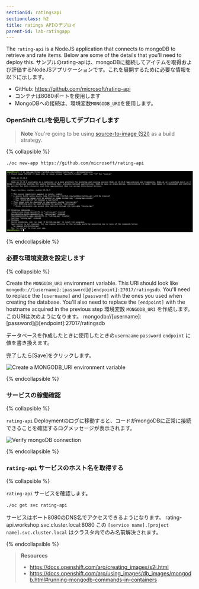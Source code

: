 ```yaml
---
sectionid: ratingsapi
sectionclass: h2
title: ratings APIのデプロイ
parent-id: lab-ratingapp
---
```


The `rating-api` is a NodeJS application that connects to mongoDB to retrieve and rate items. Below are some of the details that you'll need to deploy this.
サンプルのrating-apiは、mongoDBに接続してアイテムを取得および評価するNodeJSアプリケーションです。これを展開するために必要な情報を以下に示します。

- GitHub: <https://github.com/microsoft/rating-api>
- コンテナは8080ポートを使用します
- MongoDBへの接続は、環境変数`MONGODB_URI`を使用します。 

### OpenShift CLIを使用してデプロイします

> **Note** You're going to be using [source-to-image (S2I)](#source-to-image-s2i) as a build strategy.

{% collapsible %}

```sh
./oc new-app https://github.com/microsoft/rating-api
```

![Create rating-api using oc cli](media/oc-newapp-ratingapi.png)

{% endcollapsible %}

### 必要な環境変数を設定します

{% collapsible %}

Create the `MONGODB_URI` environment variable. This URI should look like `mongodb://[username]:[password]@[endpoint]:27017/ratingsdb`. You'll need to replace the `[usernaame]` and `[password]` with the ones you used when creating the database. You'll also need to replace the `[endpoint]` with the hostname acquired in the previous step
環境変数 `MONGODB_URI` を作成します。このURIは次のようになります。
mongodb://[username]:[password]@[endpoint]:27017/ratingsdb

データベースを作成したときに使用したときの`usernaame` `password` `endpoint` に値を書き換えます。

完了したら[Save]をクリックします。

![Create a MONGODB_URI environment variable](media/rating-api-envvars.png)

{% endcollapsible %}

### サービスの稼働確認

{% collapsible %}

`rating-api` Deploymentのログに移動すると、コードがmongoDBに正常に接続できることを確認するログメッセージが表示されます。

![Verify mongoDB connection](media/rating-api-working.png)

{% endcollapsible %}

### `rating-api` サービスのホスト名を取得する

{% collapsible %}

`rating-api` サービスを確認します。

```sh
./oc get svc rating-api
```

サービスはポート8080のDNS名でアクセスできるようになります。
rating-api.workshop.svc.cluster.local:8080
この `[service name].[project name].svc.cluster.local` はクラスタ内でのみ名前解決されます。

{% endcollapsible %}

> **Resources**
> * <https://docs.openshift.com/aro/creating_images/s2i.html>
> * <https://docs.openshift.com/aro/using_images/db_images/mongodb.html#running-mongodb-commands-in-containers>
